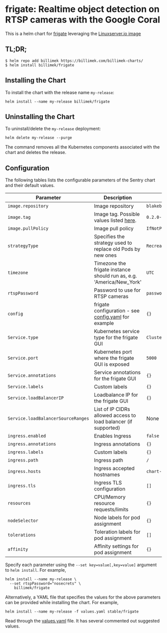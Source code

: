 # frigate: Realtime object detection on RTSP cameras with the Google Coral

This is a helm chart for [frigate](https://github.com/frigate/frigate/) leveraging the [Linuxserver.io image](https://hub.docker.com/r/linuxserver/frigate/)

## TL;DR;

```shell
$ helm repo add billimek https://billimek.com/billimek-charts/
$ helm install billimek/frigate
```

## Installing the Chart

To install the chart with the release name `my-release`:

```console
helm install --name my-release billimek/frigate
```

## Uninstalling the Chart

To uninstall/delete the `my-release` deployment:

```console
helm delete my-release --purge
```

The command removes all the Kubernetes components associated with the chart and deletes the release.

## Configuration

The following tables lists the configurable parameters of the Sentry chart and their default values.

| Parameter                  | Description                         | Default                                                 |
|----------------------------|-------------------------------------|---------------------------------------------------------|
| `image.repository`         | Image repository | `blakeblackshear/frigate` |
| `image.tag`                | Image tag. Possible values listed [here](https://hub.docker.com/r/blakeblackshear/frigate/tags/).| `0.2.0-beta`|
| `image.pullPolicy`         | Image pull policy | `IfNotPresent` |
| `strategyType`             | Specifies the strategy used to replace old Pods by new ones | `Recreate` |
| `timezone`                 | Timezone the frigate instance should run as, e.g. 'America/New_York' | `UTC` |
| `rtspPassword`             | Password to use for RTSP cameras | `password` |
| `config`                   | frigate configuration - see [config.yaml](https://github.com/blakeblackshear/frigate/blob/master/config/config.yml) for example  | `{}` |
| `Service.type`          | Kubernetes service type for the frigate GUI | `ClusterIP` |
| `Service.port`          | Kubernetes port where the frigate GUI is exposed| `5000` |
| `Service.annotations`   | Service annotations for the frigate GUI | `{}` |
| `Service.labels`        | Custom labels | `{}` |
| `Service.loadBalancerIP` | Loadbalance IP for the frigate GUI | `{}` |
| `Service.loadBalancerSourceRanges` | List of IP CIDRs allowed access to load balancer (if supported)      | None
| `ingress.enabled`              | Enables Ingress | `false` |
| `ingress.annotations`          | Ingress annotations | `{}` |
| `ingress.labels`               | Custom labels                       | `{}`
| `ingress.path`                 | Ingress path | `/` |
| `ingress.hosts`                | Ingress accepted hostnames | `chart-example.local` |
| `ingress.tls`                  | Ingress TLS configuration | `[]` |
| `resources`                | CPU/Memory resource requests/limits | `{}` |
| `nodeSelector`             | Node labels for pod assignment | `{}` |
| `tolerations`              | Toleration labels for pod assignment | `[]` |
| `affinity`                 | Affinity settings for pod assignment | `{}` |

Specify each parameter using the `--set key=value[,key=value]` argument to `helm install`. For example,

```console
helm install --name my-release \
  --set rtspPassword="nosecrets" \
    billimek/frigate
```

Alternatively, a YAML file that specifies the values for the above parameters can be provided while installing the chart. For example,

```console
helm install --name my-release -f values.yaml stable/frigate
```

Read through the [values.yaml](https://github.com/billimek/billimek-charts/blob/master/frigate/values.yaml) file. It has several commented out suggested values.
